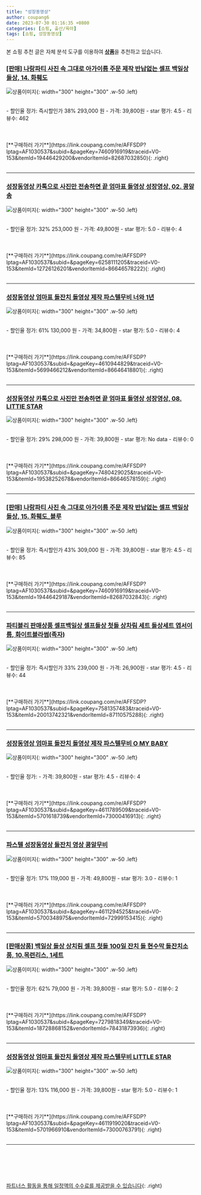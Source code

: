 ```yaml
---
title: "성장동영상"
author: coupang6
date: 2023-07-30 01:16:35 +0800
categories: [쇼핑, 출산/육아]
tags: [쇼핑, 성장동영상]
---
```


본 쇼핑 추천 글은 자체 분석 도구를 이용하여 [**상품**](https://link.coupang.com/a/bao1ui)을 추천하고 있습니다.

### [[판매] 나랑파티 사진 속 그대로 아가이름 주문 제작 반납없는 셀프 백일상 돌상, 14. 화훼도](https://link.coupang.com/re/AFFSDP?lptag=AF1030537&subid=&pageKey=7460916919&traceid=V0-153&itemId=19446429200&vendorItemId=82687032850)

![상품이미지](https://thumbnail9.coupangcdn.com/thumbnails/remote/230x230ex/image/vendor_inventory/95ce/56f9f5acbce0002f1313aae7a31bf9063dad45459e7505a12114eeaaedf3.jpg){: width="300" height="300" .w-50 .left}


<br>
- 할인율 정가: 즉시할인가 38%  293,000   원
- 가격: 39,800원
- star 평가: 4.5
- 리뷰수: 462
<br>
<br>
<br>
<br>
[**구매하러 가기**](https://link.coupang.com/re/AFFSDP?lptag=AF1030537&subid=&pageKey=7460916919&traceid=V0-153&itemId=19446429200&vendorItemId=82687032850){: .right}
<br>
<br>

---

### [성장동영상 카톡으로 사진만 전송하면 끝 엄마표 돌영상 성장영상, 02. 콩알송](https://link.coupang.com/re/AFFSDP?lptag=AF1030537&subid=&pageKey=6258111205&traceid=V0-153&itemId=12726126201&vendorItemId=86646578222)

![상품이미지](https://thumbnail6.coupangcdn.com/thumbnails/remote/230x230ex/image/vendor_inventory/4b0c/3ed309b7027d269e044450937092893bee83bbfc8f6675475955d1b76a0a.jpg){: width="300" height="300" .w-50 .left}


<br>
- 할인율 정가: 32%  253,000   원
- 가격: 49,800원
- star 평가: 5.0
- 리뷰수: 4
<br>
<br>
<br>
<br>
[**구매하러 가기**](https://link.coupang.com/re/AFFSDP?lptag=AF1030537&subid=&pageKey=6258111205&traceid=V0-153&itemId=12726126201&vendorItemId=86646578222){: .right}
<br>
<br>

---

### [성장동영상 엄마표 돌잔치 돌영상 제작 파스텔무비 너와 1년](https://link.coupang.com/re/AFFSDP?lptag=AF1030537&subid=&pageKey=4610944829&traceid=V0-153&itemId=5699466212&vendorItemId=86646418801)

![상품이미지](https://thumbnail8.coupangcdn.com/thumbnails/remote/230x230ex/image/vendor_inventory/25cc/b3a433df65a571fa9414e747e2550c8650402a12536814e0315efe4e208d.jpg){: width="300" height="300" .w-50 .left}


<br>
- 할인율 정가: 61%  130,000   원
- 가격: 34,800원
- star 평가: 5.0
- 리뷰수: 4
<br>
<br>
<br>
<br>
[**구매하러 가기**](https://link.coupang.com/re/AFFSDP?lptag=AF1030537&subid=&pageKey=4610944829&traceid=V0-153&itemId=5699466212&vendorItemId=86646418801){: .right}
<br>
<br>

---

### [성장동영상 카톡으로 사진만 전송하면 끝 엄마표 돌영상 성장영상, 08. LITTIE STAR](https://link.coupang.com/re/AFFSDP?lptag=AF1030537&subid=&pageKey=7480429025&traceid=V0-153&itemId=19538252678&vendorItemId=86646578159)

![상품이미지](https://thumbnail6.coupangcdn.com/thumbnails/remote/230x230ex/image/vendor_inventory/4b0c/3ed309b7027d269e044450937092893bee83bbfc8f6675475955d1b76a0a.jpg){: width="300" height="300" .w-50 .left}


<br>
- 할인율 정가: 29%  298,000   원
- 가격: 39,800원
- star 평가: No data
- 리뷰수: 0
<br>
<br>
<br>
<br>
[**구매하러 가기**](https://link.coupang.com/re/AFFSDP?lptag=AF1030537&subid=&pageKey=7480429025&traceid=V0-153&itemId=19538252678&vendorItemId=86646578159){: .right}
<br>
<br>

---

### [[판매] 나랑파티 사진 속 그대로 아가이름 주문 제작 반납없는 셀프 백일상 돌상, 15. 화훼도_블루](https://link.coupang.com/re/AFFSDP?lptag=AF1030537&subid=&pageKey=7460916919&traceid=V0-153&itemId=19446429187&vendorItemId=82687032843)

![상품이미지](https://thumbnail8.coupangcdn.com/thumbnails/remote/230x230ex/image/vendor_inventory/01d6/de62e6cab96e62f035f56d033e199a3366cfc923edee2f8e33f48df02f0e.jpg){: width="300" height="300" .w-50 .left}


<br>
- 할인율 정가: 즉시할인가 43%  309,000   원
- 가격: 39,800원
- star 평가: 4.5
- 리뷰수: 85
<br>
<br>
<br>
<br>
[**구매하러 가기**](https://link.coupang.com/re/AFFSDP?lptag=AF1030537&subid=&pageKey=7460916919&traceid=V0-153&itemId=19446429187&vendorItemId=82687032843){: .right}
<br>
<br>

---

### [파티블리 판매상품 셀프백일상 셀프돌상 첫돌 상차림 세트 돌상세트 엽서이름, 화이트블라썸(족자)](https://link.coupang.com/re/AFFSDP?lptag=AF1030537&subid=&pageKey=7581357483&traceid=V0-153&itemId=20013742321&vendorItemId=87110575288)

![상품이미지](https://thumbnail10.coupangcdn.com/thumbnails/remote/230x230ex/image/vendor_inventory/8d80/e18a53467ad7126e612aa8823da3e0b05d56dfa2fc0426dd4400474f3166.jpg){: width="300" height="300" .w-50 .left}


<br>
- 할인율 정가: 즉시할인가 33%  239,000   원
- 가격: 26,900원
- star 평가: 4.5
- 리뷰수: 44
<br>
<br>
<br>
<br>
[**구매하러 가기**](https://link.coupang.com/re/AFFSDP?lptag=AF1030537&subid=&pageKey=7581357483&traceid=V0-153&itemId=20013742321&vendorItemId=87110575288){: .right}
<br>
<br>

---

### [성장동영상 엄마표 돌잔치 돌영상 제작 파스텔무비 O MY BABY](https://link.coupang.com/re/AFFSDP?lptag=AF1030537&subid=&pageKey=4611789509&traceid=V0-153&itemId=5701618739&vendorItemId=73000416913)

![상품이미지](https://thumbnail8.coupangcdn.com/thumbnails/remote/230x230ex/image/vendor_inventory/8dad/a9455b3a1ff075c9f97593482004aad0ab110d3d88dbb0833c49598952ef.jpg){: width="300" height="300" .w-50 .left}


<br>
- 할인율 정가: 
- 가격: 39,800원
- star 평가: 4.5
- 리뷰수: 4
<br>
<br>
<br>
<br>
[**구매하러 가기**](https://link.coupang.com/re/AFFSDP?lptag=AF1030537&subid=&pageKey=4611789509&traceid=V0-153&itemId=5701618739&vendorItemId=73000416913){: .right}
<br>
<br>

---

### [파스텔 성장동영상 돌잔치 영상 콩알무비](https://link.coupang.com/re/AFFSDP?lptag=AF1030537&subid=&pageKey=4611294525&traceid=V0-153&itemId=5700348975&vendorItemId=72999153415)

![상품이미지](https://thumbnail8.coupangcdn.com/thumbnails/remote/230x230ex/image/vendor_inventory/2737/f2ab982aa288460ba81a6c10efa4283cc6b9299b00c899b8c44a3a71b00a.jpg){: width="300" height="300" .w-50 .left}


<br>
- 할인율 정가: 17%  119,000   원
- 가격: 49,800원
- star 평가: 3.0
- 리뷰수: 1
<br>
<br>
<br>
<br>
[**구매하러 가기**](https://link.coupang.com/re/AFFSDP?lptag=AF1030537&subid=&pageKey=4611294525&traceid=V0-153&itemId=5700348975&vendorItemId=72999153415){: .right}
<br>
<br>

---

### [[판매상품] 백일상 돌상 상치림 셀프 첫돌 100일 잔치 돌 현수막 돌잔치소품, 10.목련리스, 1세트](https://link.coupang.com/re/AFFSDP?lptag=AF1030537&subid=&pageKey=7279818349&traceid=V0-153&itemId=18728868152&vendorItemId=78431873936)

![상품이미지](https://thumbnail10.coupangcdn.com/thumbnails/remote/230x230ex/image/vendor_inventory/7595/e3059251769b491c83df9eb48145c3a3ddf8241e6876d35b8d12d27abd1b.jpg){: width="300" height="300" .w-50 .left}


<br>
- 할인율 정가: 62%  79,000   원
- 가격: 39,800원
- star 평가: 5.0
- 리뷰수: 2
<br>
<br>
<br>
<br>
[**구매하러 가기**](https://link.coupang.com/re/AFFSDP?lptag=AF1030537&subid=&pageKey=7279818349&traceid=V0-153&itemId=18728868152&vendorItemId=78431873936){: .right}
<br>
<br>

---

### [성장동영상 엄마표 돌잔치 돌영상 제작 파스텔무비 LITTLE STAR](https://link.coupang.com/re/AFFSDP?lptag=AF1030537&subid=&pageKey=4611919020&traceid=V0-153&itemId=5701966910&vendorItemId=73000763791)

![상품이미지](https://thumbnail9.coupangcdn.com/thumbnails/remote/230x230ex/image/vendor_inventory/582d/8202dfd921ab2c8b4de50fc6e8bdb4a0ce11ae574dd9ed488180e3a104ea.jpg){: width="300" height="300" .w-50 .left}


<br>
- 할인율 정가: 13%  116,000   원
- 가격: 39,800원
- star 평가: 5.0
- 리뷰수: 1
<br>
<br>
<br>
<br>
[**구매하러 가기**](https://link.coupang.com/re/AFFSDP?lptag=AF1030537&subid=&pageKey=4611919020&traceid=V0-153&itemId=5701966910&vendorItemId=73000763791){: .right}
<br>
<br>

---
<br><br><br><br><br> [파트너스 활동을 통해 일정액의 수수료를 제공받을 수 있습니다](https://link.coupang.com/a/bao1ui){: .right}